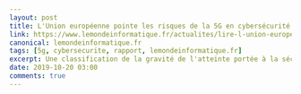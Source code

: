 ```yaml
---
layout: post
title: L'Union européenne pointe les risques de la 5G en cybersécurité
link: https://www.lemondeinformatique.fr/actualites/lire-l-union-europeenne-pointe-les-risques-de-la-5g-en-cybersecurite-76721.html
canonical: lemondeinformatique.fr
tags: [5g, cybersecurite, rapport, lemondeinformatique.fr]
excerpt: Une classification de la gravité de l'atteinte portée à la sécurité des infrastructures et des réseaux 5G en Europe a par ailleurs été effectuée. Sont ainsi considérées comme critiques les fonctions coeur de réseau (équipement d'authentification utilisateur, gestion des règles d'accès, stockage des données réseau et des utilisateurs...) ainsi que l'orchestration et la gestion des réseaux NFV.
date: 2019-10-20 03:00
comments: true
---
```

